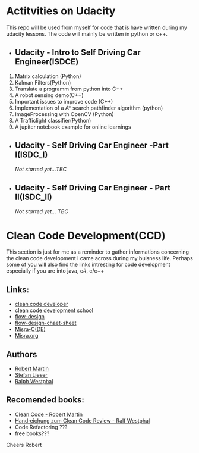 
# Actitvities on Udacity
This repo will be used from myself for code that is have written during my udacity lessons.
The code will mainly be written in python or c++.

* ## Udacity - Intro to Self Driving Car Engineer(ISDCE)
 1. Matrix calculation (Python)
 2. Kalman Filters(Python)
 3. Translate a programm from python into C++
 4. A robot sensing demo(C++)
 5. Important issues to improve code (C++)
 6. Implementation of a A* search pathfinder algorithm (python)
 7. ImageProcessing with OpenCV (Python)
 8. A Trafficlight classifier(Python)
 9. A jupiter notebook example for online learnings 

* ## Udacity - Self Driving Car Engineer -Part I(ISDC_I) 
  _Not started yet...TBC_


* ## Udacity - Self Driving Car Engineer - Part II(ISDC_II)
  _Not started yet... TBC_

# Clean Code Development(CCD)
This section is just for me as a reminder to gather informations concerning the clean code development
i came across during my buisness life. Perhaps some of you will also find the links intresting for code development
especially if you are into java, c#, c/c++

## Links:
* [clean code developer](https://clean-code-developer.de/)
* [clean code development school](https://ccd-school.de/)
* [flow-design](https://flow-design.org/)
* [flow-design-chaet-sheet](https://ccd-school.de/das-flow-design-cheat-sheet/)
* [Misra-C(DE)](https://de.wikipedia.org/wiki/MISRA-C)
* [Misra.org](https://www.misra.org.uk/)

## Authors
* [Robert Martin](https://cleancoder.org/)
* [Stefan Lieser](https://lieser-online.de/)
* [Ralph Westphal](https://blog.ralfw.de/)

## Recomended books:
* [Clean Code - Robert Martin](http://amzn.to/2zwOC63)
* [Handreichung zum Clean Code Review - Ralf Westphal](https://www.amazon.de/Handreichungen-zum-Clean-Code-Review-ebook/dp/B0767LJSFB/)
* Code Refactoring ???
* free books???

Cheers
Robert
